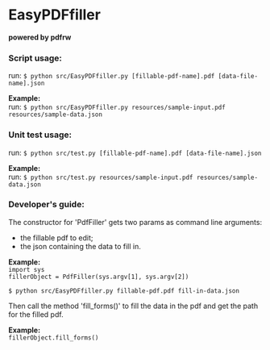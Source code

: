 # EasyPDFfiller  
**powered by pdfrw**

### Script usage:
run: `$ python src/EasyPDFfiller.py [fillable-pdf-name].pdf [data-file-name].json`

**Example:**  
run: `$ python src/EasyPDFfiller.py resources/sample-input.pdf resources/sample-data.json`


### Unit test usage:
run: `$ python src/test.py [fillable-pdf-name].pdf [data-file-name].json`

**Example:**  
run: `$ python src/test.py resources/sample-input.pdf resources/sample-data.json`

### Developer's guide:
The constructor for 'PdfFiller' gets two params as command line arguments:
- the fillable pdf to edit;
- the json containing the data to fill in.

**Example:**  
`import sys`  
`fillerObject = PdfFiller(sys.argv[1], sys.argv[2])`

`$ python src/EasyPDFfiller.py fillable-pdf.pdf fill-in-data.json`

Then call the method 'fill_forms()' to fill the data in the pdf and get the path for the filled pdf.

**Example:**  
`fillerObject.fill_forms()`